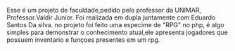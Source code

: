 Esse é um projeto de faculdade,pedido pelo professor da UNIMAR, Professor.Valdir Junior.
Foi realizada em dupla juntamente com Eduardo Santos Da silva. no projeto foi feito uma especime de "RPG" no php, é algo simples para demonstrar o conhecimento atual,ele apresenta jogadores que possuem inventario e funçoes presentes em um rpg.
